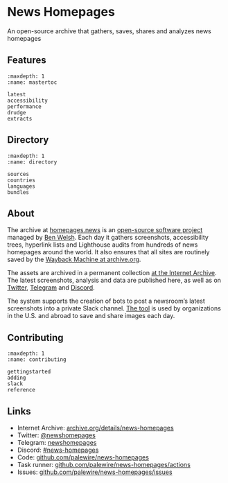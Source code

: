 ```{include} _templates/nav.html
```

# News Homepages

An open-source archive that gathers, saves, shares and analyzes news homepages

## Features

```{toctree}
:maxdepth: 1
:name: mastertoc

latest
accessibility
performance
drudge
extracts
```

## Directory

```{toctree}
:maxdepth: 1
:name: directory

sources
countries
languages
bundles
```

## About

The archive at [homepages.news](https://homepages.news) is an [open-source software project](https://github.com/palewire/news-homepages) managed by [Ben Welsh](https://palewi.re/who-is-ben-welsh/). Each day it gathers screenshots, accessibility trees, hyperlink lists and Lighthouse audits from hundreds of news homepages around the world. It also ensures that all sites are routinely saved by the [Wayback Machine at archive.org](https://web.archive.org/).

The assets are archived in a permanent collection [at the Internet Archive](https://archive.org/details/news-homepages). The latest screenshots, analysis and data are published here, as well as on [Twitter](https://twitter.com/newshomepages), [Telegram](https://t.me/newshomepages) and [Discord](https://discord.gg/xkTMPMHM).

The system supports the creation of bots to post a newsroom’s latest screenshots into a private Slack channel. [The tool](https://palewi.re/docs/news-homepages/slack.html) is used by organizations in the U.S. and abroad to save and share images each day.

## Contributing

```{toctree}
:maxdepth: 1
:name: contributing

gettingstarted
adding
slack
reference
```

## Links

- Internet Archive: [archive.org/details/news-homepages](https://archive.org/details/news-homepages)
- Twitter: [@newshomepages](https://twitter.com/newshomepages)
- Telegram: [newshomepages](https://t.me/newshomepages)
- Discord: [#news-homepages](https://discord.gg/xkTMPMHM)
- Code: [github.com/palewire/news-homepages](https://github.com/palewire/news-homepages)
- Task runner: [github.com/palewire/news-homepages/actions](https://github.com/palewire/news-homepages/actions)
- Issues: [github.com/palewire/news-homepages/issues](https://github.com/palewire/news-homepages/issues)
